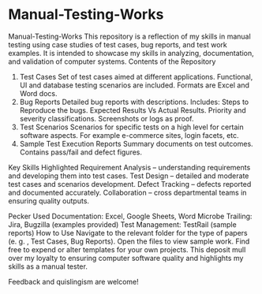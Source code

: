 # Manual-Testing-Works
Manual-Testing-Works This repository is a reflection of my skills in manual testing using case studies of test cases, bug reports, and test work examples. It is intended to showcase my skills in analyzing, documentation, and validation of computer systems. Contents of the Repository 

1. Test Cases Set of test cases aimed at different applications. Functional, UI and database testing scenarios are included. Formats are Excel and Word docs.
2. Bug Reports Detailed bug reports with descriptions. Includes: Steps to Reproduce the bugs. Expected Results Vs Actual Results. Priority and severity classifications. Screenshots or logs as proof.
3. Test Scenarios Scenarios for specific tests on a high level for certain software aspects. For example e-commerce sites, login facets, etc.
4. Sample Test Execution Reports Summary documents on test outcomes. Contains pass/fail and defect figures.


Key Skills Highlighted
Requirement Analysis – understanding requirements and developing them into test cases. 
Test Design – detailed and moderate test cases and scenarios development. 
Defect Tracking – defects reported and documented accurately. 
Collaboration – cross departmental teams in ensuring quality outputs.

Pecker Used
Documentation: Excel, Google Sheets, Word
Microbe Trailing: Jira, Bugzilla (examples provided)
Test Management: TestRail (sample reports)
How to Use
Navigate to the relevant folder for the type of papers (e. g. , Test Cases, Bug Reports).
Open the files to view sample work.
Find free to expend or alter templates for your own projects.
This deposit mull over my loyalty to ensuring computer software quality and highlights my skills as a manual tester. 

Feedback and quislingism are welcome!
